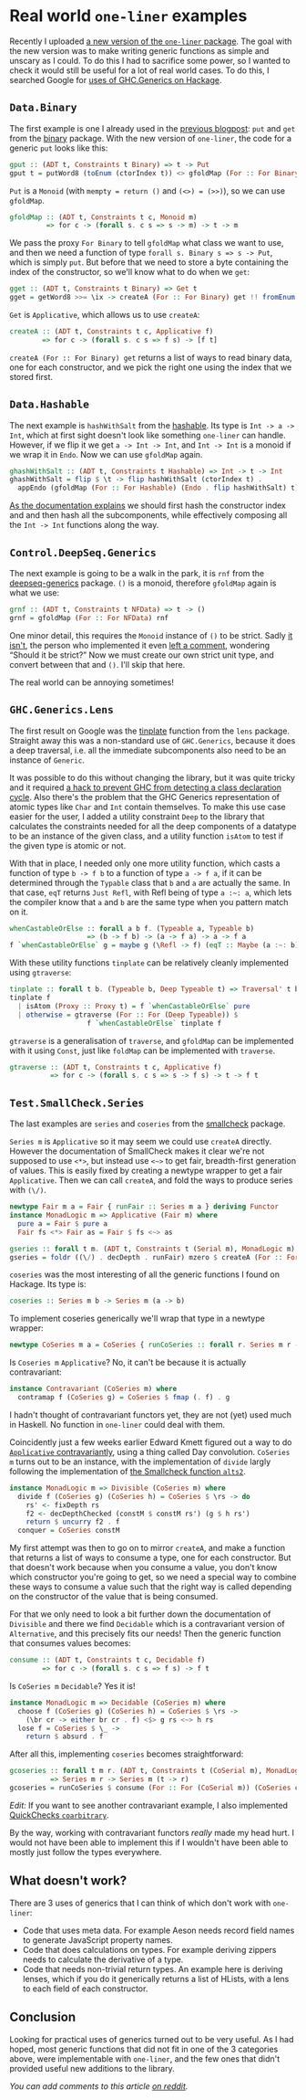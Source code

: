 Real world `one-liner` examples
===============================

Recently I uploaded [a new version of the `one-liner` package][0]. The goal
with the new version was to make writing generic functions as simple and
unscary as I could. To do this I had to sacrifice some power, so I wanted to
check it would still be useful for a lot of real world cases.
To do this, I searched Google for [uses of GHC.Generics on Hackage][1].

`Data.Binary`
------------------
The first example is one I already used in the [previous blogpost][4]:
`put` and `get` from the [binary][3] package.
With the new version of `one-liner`, the code for a generic `put` looks like this:

```haskell
gput :: (ADT t, Constraints t Binary) => t -> Put
gput t = putWord8 (toEnum (ctorIndex t)) <> gfoldMap (For :: For Binary) put t
```

`Put` is a `Monoid` (with `mempty = return ()` and `(<>) = (>>)`), so we can
use `gfoldMap`.

```haskell
gfoldMap :: (ADT t, Constraints t c, Monoid m)
         => for c -> (forall s. c s => s -> m) -> t -> m
```

We pass the proxy `For Binary` to tell `gfoldMap` what class we want to use,
and then we need a function of type `forall s. Binary s => s -> Put`,
which is simply `put`. But before that we need to store a byte containing
the index of the constructor, so we'll know what to do when we `get`:

```haskell
gget :: (ADT t, Constraints t Binary) => Get t
gget = getWord8 >>= \ix -> createA (For :: For Binary) get !! fromEnum ix
```

`Get` is `Applicative`, which allows us to use `createA`:

```haskell
createA :: (ADT t, Constraints t c, Applicative f)
        => for c -> (forall s. c s => f s) -> [f t]
```

`createA (For :: For Binary) get` returns a list of ways to read binary data,
one for each constructor, and we pick the right one using the index
that we stored first.

`Data.Hashable`
---------------

The next example is `hashWithSalt` from the [hashable][5]. Its type is
`Int -> a -> Int`, which at first sight doesn't look like something `one-liner`
can handle. However, if we flip it we get `a -> Int -> Int`, and `Int -> Int` is
a monoid if we wrap it in `Endo`. Now we can use `gfoldMap` again.

```haskell
ghashWithSalt :: (ADT t, Constraints t Hashable) => Int -> t -> Int
ghashWithSalt = flip $ \t -> flip hashWithSalt (ctorIndex t) .
  appEndo (gfoldMap (For :: For Hashable) (Endo . flip hashWithSalt) t)
```

[As the documentation explains][6] we should first hash the constructor index
and and then hash all the subcomponents, while effectively composing all the
`Int -> Int` functions along the way.

`Control.DeepSeq.Generics`
--------------------------

The next example is going to be a walk in the park, it is `rnf` from the
[deepseq-generics][7] package. `()` is a monoid, therefore `gfoldMap`
again is what we use:

```haskell
grnf :: (ADT t, Constraints t NFData) => t -> ()
grnf = gfoldMap (For :: For NFData) rnf
```

One minor detail, this requires the `Monoid` instance of `()` to be strict.
Sadly [it isn't][8], the person who implemented it even [left a comment][8],
wondering “Should it be strict?”
Now we must create our own strict unit type,
and convert between that and `()`. I'll skip that here.

The real world can be annoying sometimes!

`GHC.Generics.Lens`
-------------------

The first result on Google was the [tinplate][2] function from the `lens` package.
Straight away this was a non-standard use of `GHC.Generics`, because it does
a deep traversal, i.e. all the immediate subcomponents also need to be an instance
of `Generic`.

It was possible to do this without changing the library, but it was quite tricky
and it required [a hack to prevent GHC from detecting a class declaration cycle][9].
Also there's the problem that the GHC Generics representation of atomic types
like `Char` and `Int` contain themselves.
To make this use case easier for the user, I added a utility constraint `Deep`
to the library that calculates
the constraints needed for all the deep components of a datatype to be an
instance of the given class, and a utility function `isAtom` to test if the
given type is atomic or not.

With that in place, I needed only one more utility function, which casts
a function of type `b -> f b` to a function of type `a -> f a`, if it can be
determined through the `Typable` class that `b` and `a` are actually the same.
In that case, `eqT` returns `Just Refl`, with Refl being of type `a :~: a`,
which lets the compiler know that `a` and `b` are the same type when you
pattern match on it.

```haskell
whenCastableOrElse :: forall a b f. (Typeable a, Typeable b)
                   => (b -> f b) -> (a -> f a) -> a -> f a
f `whenCastableOrElse` g = maybe g (\Refl -> f) (eqT :: Maybe (a :~: b))
```

With these utility functions `tinplate` can be relatively cleanly implemented
using `gtraverse`:

```haskell
tinplate :: forall t b. (Typeable b, Deep Typeable t) => Traversal' t b
tinplate f
  | isAtom (Proxy :: Proxy t) = f `whenCastableOrElse` pure
  | otherwise = gtraverse (For :: For (Deep Typeable)) $
                   f `whenCastableOrElse` tinplate f
```

`gtraverse` is a generalisation of `traverse`, and `gfoldMap` can be
implemented with it using `Const`, just like `foldMap` can be
implemented with `traverse`.

```haskell
gtraverse :: (ADT t, Constraints t c, Applicative f)
          => for c -> (forall s. c s => s -> f s) -> t -> f t
```

`Test.SmallCheck.Series`
------------------------

The last examples are `series` and `coseries` from the [smallcheck][10] package.

`Series m` is `Applicative` so it may seem we could use `createA` directly.
However the documentation of SmallCheck makes it clear we're not supposed to
use `<*>`, but instead use `<~>` to get fair, breadth-first generation of values.
This is easily fixed by creating a newtype wrapper to get a fair `Applicative`.
Then we can call `createA`, and fold the ways to produce series with `(\/)`.

```haskell
newtype Fair m a = Fair { runFair :: Series m a } deriving Functor
instance MonadLogic m => Applicative (Fair m) where
  pure a = Fair $ pure a
  Fair fs <*> Fair as = Fair $ fs <~> as

gseries :: forall t m. (ADT t, Constraints t (Serial m), MonadLogic m) => Series m t
gseries = foldr ((\/) . decDepth . runFair) mzero $ createA (For :: For (Serial m)) (Fair series)
```

`coseries` was the most interesting of all the generic functions I found on
Hackage. Its type is:

```haskell
coseries :: Series m b -> Series m (a -> b)
```

To implement coseries generically we'll wrap that type in a newtype wrapper:

```haskell
newtype CoSeries m a = CoSeries { runCoSeries :: forall r. Series m r -> Series m (a -> r) }
```

Is `Coseries m` `Applicative`? No, it can't be because it is
actually contravariant:

```haskell
instance Contravariant (CoSeries m) where
  contramap f (CoSeries g) = CoSeries $ fmap (. f) . g
```

I hadn't thought of contravariant functors yet, they are not (yet) used much
in Haskell. No function in `one-liner` could deal with them.

Coincidently just a few weeks earlier Edward Kmett figured out a way
to do [`Applicative` contravariantly][11], using a thing called Day convolution.
`CoSeries m` turns out to be an instance, with the implementation of `divide`
largly following the implementation of [the Smallcheck function `alts2`][12].

```haskell
instance MonadLogic m => Divisible (CoSeries m) where
  divide f (CoSeries g) (CoSeries h) = CoSeries $ \rs -> do
    rs' <- fixDepth rs
    f2 <- decDepthChecked (constM $ constM rs') (g $ h rs')
    return $ uncurry f2 . f
  conquer = CoSeries constM
```

My first attempt was then to go on to mirror `createA`, and make a function
that returns a list of ways to consume a type, one for each constructor.
But that doesn't work because when you consume a value, you don't know which
constructor you're going to get, so we need a special way to combine these ways
to consume a value such that the right way is called depending on the
constructor of the value that is being consumed.

For that we only need to look a bit further down the documentation of `Divisible`
and there we find `Decidable` which is a contravariant version of `Alternative`,
and this precisely fits our needs! Then the generic function that consumes
values becomes:

```haskell
consume :: (ADT t, Constraints t c, Decidable f)
        => for c -> (forall s. c s => f s) -> f t
```

Is `CoSeries m` `Decidable`? Yes it is!

```haskell
instance MonadLogic m => Decidable (CoSeries m) where
  choose f (CoSeries g) (CoSeries h) = CoSeries $ \rs ->
    (\br cr -> either br cr . f) <$> g rs <~> h rs
  lose f = CoSeries $ \_ ->
    return $ absurd . f
```

After all this, implementing `coseries` becomes straightforward:

```haskell
gcoseries :: forall t m r. (ADT t, Constraints t (CoSerial m), MonadLogic m)
          => Series m r -> Series m (t -> r)
gcoseries = runCoSeries $ consume (For :: For (CoSerial m)) (CoSeries coseries)
```

_Edit:_ If you want to see another contravariant example, I also implemented 
[QuickChecks `coarbitrary`][14].

By the way, working with contravariant functors _really_ made my head hurt.
I would not have been able to implement this if I wouldn't have been able to
mostly just follow the types everywhere.

What doesn't work?
-----------------
There are 3 uses of generics that I can think of which don't work with `one-liner`:

- Code that uses meta data. For example Aeson needs record field names to generate
  JavaScript property names.
- Code that does calculations on types. For example deriving zippers needs to
  calculate the derivative of a type.
- Code that needs non-trivial return types. An example here is deriving lenses,
  which if you do it generically returns a list of HLists, with a lens to each
  field of each constructor.

Conclusion
----------
Looking for practical uses of generics turned out to be very useful. As I had
hoped, most generic functions that did not fit in one of the 3 categories above,
were implementable with `one-liner`, and the few ones that didn't provided useful
new additions to the library.

_You can add comments to this article [on reddit][13]._

[0]: http://hackage.haskell.org/package/one-liner-0.5
[1]: https://www.google.se/search?q=%22import+GHC.Generics%22+site:hackage.haskell.org
[2]: http://hackage.haskell.org/package/lens-4.3.3/docs/Generics-Deriving-Lens.html#v:tinplate
[3]: http://hackage.haskell.org/package/binary-0.7.2.1/docs/Data-Binary.html
[4]: https://github.com/sjoerdvisscher/blog/blob/master/2012/2012-09-06%20constraint-based%20generics.md
[5]: http://hackage.haskell.org/package/hashable-1.2.2.0/docs/Data-Hashable.html
[6]: http://hackage.haskell.org/package/hashable-1.2.2.0/docs/Data-Hashable.html#g:7
[7]: http://hackage.haskell.org/package/deepseq-generics-0.1.1.1
[8]: http://hackage.haskell.org/package/base-4.7.0.1/docs/src/Data-Monoid.html#Monoid
[9]: http://stackoverflow.com/a/14133573/5852
[10]: http://hackage.haskell.org/package/smallcheck-1.1.1/docs/Test-SmallCheck-Series.html
[11]: https://hackage.haskell.org/package/contravariant-1.2/docs/Data-Functor-Contravariant-Divisible.html
[12]: http://hackage.haskell.org/package/smallcheck-1.1.1/docs/Test-SmallCheck-Series.html#v:alts2
[13]: http://www.reddit.com/r/haskell/comments/2feen3/real_world_oneliner_examples/
[14]: https://gist.github.com/sjoerdvisscher/747ea56e962287ce9224
